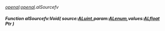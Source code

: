 _[openal](../../modules/openal/openal-module.md):[openal](../../modules/openal/openal-module.md).alSourcefv_
##### Function alSourcefv:Void( source:[ALuint](../../modules/openal/openal-aluint.md),param:[ALenum](../../modules/openal/openal-alenum.md),values:[ALfloat](../../modules/openal/openal-alfloat.md) Ptr )
